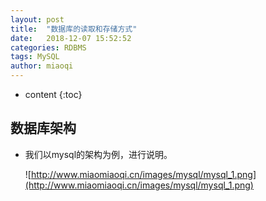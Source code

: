```yaml
---
layout: post
title:  "数据库的读取和存储方式"
date:   2018-12-07 15:52:52
categories: RDBMS
tags: MySQL
author: miaoqi
---
```


* content
{:toc}
## 

## 数据库架构

* 我们以mysql的架构为例，进行说明。

	![http://www.miaomiaoqi.cn/images/mysql/mysql_1.png](http://www.miaomiaoqi.cn/images/mysql/mysql_1.png)